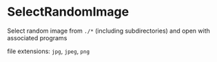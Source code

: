 # SelectRandomImage

Select random image from `./*` (including subdirectories)
and open with associated programs

file extensions: `jpg`, `jpeg`, `png`
